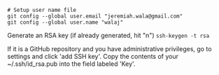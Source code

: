 ```
# Setup user name file
git config --global user.email "jeremiah.wala@gmail.com"
git config --global user.name "walaj"
```

Generate an RSA key (if already generated, hit "n")
``ssh-keygen -t rsa``

If it is a GitHub repository and you have administrative privileges, go to settings and click 'add SSH key'. Copy the contents of your ~/.ssh/id_rsa.pub into the field labeled 'Key'.
